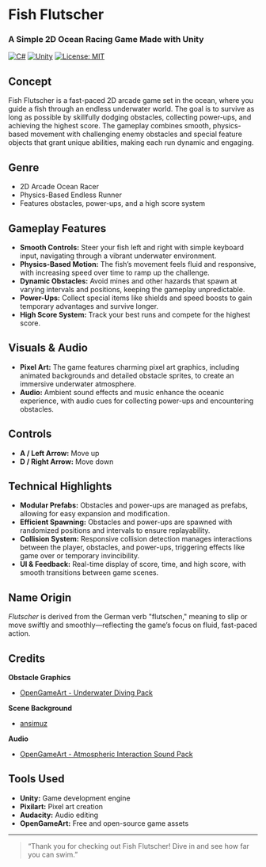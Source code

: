 # Fish Flutscher

### A Simple 2D Ocean Racing Game Made with Unity

[![C#](https://img.shields.io/badge/C%23-8.0%2B-blue)](https://docs.microsoft.com/en-us/dotnet/csharp/)
[![Unity](https://img.shields.io/badge/Unity-6000.1.4-blue)](https://unity.com/releases/editor/whats-new/6000.1.4)
[![License: MIT](https://img.shields.io/badge/License-MIT-yellow.svg)](https://opensource.org/licenses/MIT)

## Concept

Fish Flutscher is a fast-paced 2D arcade game set in the ocean, where you guide a fish through an endless underwater world. The goal is to survive as long as possible by skillfully dodging obstacles, collecting power-ups, and achieving the highest score. The gameplay combines smooth, physics-based movement with challenging enemy obstacles and special feature objects that grant unique abilities, making each run dynamic and engaging.

## Genre

- 2D Arcade Ocean Racer  
- Physics-Based Endless Runner  
- Features obstacles, power-ups, and a high score system

## Gameplay Features

- **Smooth Controls:** Steer your fish left and right with simple keyboard input, navigating through a vibrant underwater environment.
- **Physics-Based Motion:** The fish’s movement feels fluid and responsive, with increasing speed over time to ramp up the challenge.
- **Dynamic Obstacles:** Avoid mines and other hazards that spawn at varying intervals and positions, keeping the gameplay unpredictable.
- **Power-Ups:** Collect special items like shields and speed boosts to gain temporary advantages and survive longer.
- **High Score System:** Track your best runs and compete for the highest score.

## Visuals & Audio

- **Pixel Art:** The game features charming pixel art graphics, including animated backgrounds and detailed obstacle sprites, to create an immersive underwater atmosphere.
- **Audio:** Ambient sound effects and music enhance the oceanic experience, with audio cues for collecting power-ups and encountering obstacles.

## Controls

- **A / Left Arrow:** Move up
- **D / Right Arrow:** Move down

## Technical Highlights

- **Modular Prefabs:** Obstacles and power-ups are managed as prefabs, allowing for easy expansion and modification.
- **Efficient Spawning:** Obstacles and power-ups are spawned with randomized positions and intervals to ensure replayability.
- **Collision System:** Responsive collision detection manages interactions between the player, obstacles, and power-ups, triggering effects like game over or temporary invincibility.
- **UI & Feedback:** Real-time display of score, time, and high score, with smooth transitions between game scenes.

## Name Origin

*Flutscher* is derived from the German verb "flutschen," meaning to slip or move swiftly and smoothly—reflecting the game’s focus on fluid, fast-paced action.

## Credits

**Obstacle Graphics**  
- [OpenGameArt - Underwater Diving Pack](opengameart.org/content/underwater-diving-pack)

**Scene Background**  
- [ansimuz](www.patreon.com/ansimuz)

**Audio**  
- [OpenGameArt - Atmospheric Interaction Sound Pack](opengameart.org/content/atmospheric-interaction-sound-pack)

## Tools Used

- **Unity:** Game development engine
- **Pixilart:** Pixel art creation
- **Audacity:** Audio editing
- **OpenGameArt:** Free and open-source game assets

---

> “Thank you for checking out Fish Flutscher! Dive in and see how far you can swim.”